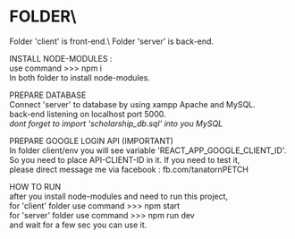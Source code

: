 <h1>FOLDER\</h1>
Folder 'client' is front-end.\
Folder 'server' is back-end.

INSTALL NODE-MODULES :\
use command >>> npm i\
In both folder to install node-modules.

PREPARE DATABASE\
Connect 'server' to database by using xampp Apache and MySQL.\
back-end listening on localhost port 5000.\
*dont forget to import 'scholarship_db.sql' into you MySQL*

PREPARE GOOGLE LOGIN API (IMPORTANT)<br />
In folder client/env you will see variable 'REACT_APP_GOOGLE_CLIENT_ID'.\
So you need to place API-CLIENT-ID in it. If you need to test it,\
please direct message me via facebook : fb.com/tanatornPETCH
  
HOW TO RUN\
after you install node-modules and need to run this project,\
for 'client' folder use command >>> npm start\
for 'server' folder use command >>> npm run dev\
and wait for a few sec you can use it.
